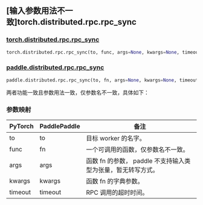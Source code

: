 ## [输入参数用法不一致]torch.distributed.rpc.rpc_sync

### [torch.distributed.rpc.rpc_sync](https://pytorch.org/docs/stable/rpc.html#torch.distributed.rpc.rpc_sync)

```python
torch.distributed.rpc.rpc_sync(to, func, args=None, kwargs=None, timeout=- 1.0)
```

### [paddle.distributed.rpc.rpc_sync](https://www.paddlepaddle.org.cn/documentation/docs/zh/develop/api/paddle/distributed/rpc/rpc_sync_cn.html)

```python
paddle.distributed.rpc.rpc_sync(to, fn, args=None, kwargs=None, timeout=- 1)
```

两者功能一致且参数用法一致，仅参数名不一致，具体如下：

### 参数映射

| PyTorch | PaddlePaddle | 备注                               |
| ------- | ------------ | ---------------------------------- |
| to      | to           | 目标 worker 的名字。               |
| func    | fn           | 一个可调用的函数，仅参数名不一致。 |
| args    | args         | 函数 fn 的参数， paddle 不支持输入类型为张量，暂无转写方式。                   |
| kwargs  | kwargs       | 函数 fn 的字典参数。               |
| timeout | timeout      | RPC 调用的超时时间。               |
